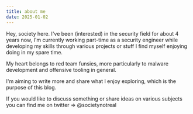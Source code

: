 ```yaml
---
title: about me
date: 2025-01-02
---
```


Hey, society here. I've been (interested) in the security field for about 4 years now, I'm currently working part-time as a security engineer while developing my skills through various projects or stuff I find myself enjoying doing in my spare time.  

My heart belongs to red team funsies, more particularly to malware development and offensive tooling in general.  

I'm aiming to write more and share what I enjoy exploring, which is the purpose of this blog.  

If you would like to discuss something or share ideas on various subjects you can find me on twitter => @societynotreal
